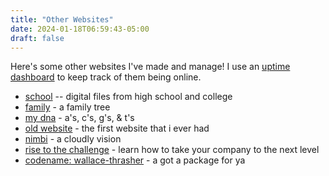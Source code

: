 ```yaml
---
title: "Other Websites"
date: 2024-01-18T06:59:43-05:00
draft: false
---
```

Here's some other websites I've made and manage! I use an [uptime dashboard](https://uptime.willjasen.com) to keep track of them being online.

- [school](https://school.willjasen.com) -- digital files from high school and college
- [family](https://family.willjasen.com) - a family tree
- [my dna](https://dna.willjasen.com) - a's, c's, g's, & t's
- [old website](https://old.willjasen.com) - the first website that i ever had
- [nimbi](https://nimbi.it) - a cloudly vision
- [rise to the challenge](https://levitating.ceo) - learn how to take your company to the next level
- [codename: wallace-thrasher](https://stretchie.delivery) - a got a package for ya